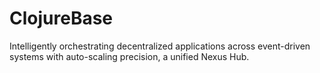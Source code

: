 # ClojureBase
Intelligently orchestrating decentralized applications across event-driven systems with auto-scaling precision, a unified Nexus Hub.
